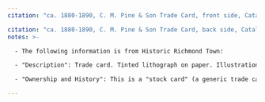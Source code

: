 ```yaml
---
citation: "ca. 1880-1890, C. M. Pine & Son Trade Card, front side, Catalog Number X12.0033, Staten Island Historical Society, Historic Richmond Town, [historicrichmondtown.org](https://www.historicrichmondtown.org)."

citation: "ca. 1880-1890, C. M. Pine & Son Trade Card, back side, Catalog Number X12.0033, Staten Island Historical Society, Historic Richmond Town, [historicrichmondtown.org](https://www.historicrichmondtown.org)."
notes: >- 

  - The following information is from Historic Richmond Town:

  - "Description": Trade card. Tinted lithograph on paper. Illustration of 3 boys dressed in military uniforms; printed in blue, black, and gold.

  - "Ownership and History": This is a "stock card" (a generic trade card to which the advertiser added his specific information). Charles M. Pine (born ca. 1812) established his grocery store in 1848. A census listing indicates he had retired by 1870, when he was 58 years old. His son Charles Theodore Pine followed him into the business, which was located on Richmond Terrace in West New Brighton, Staten Island.

---
```



